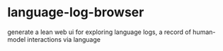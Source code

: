 # language-log-browser
generate a lean web ui for exploring language logs, a record of human-model interactions via language
